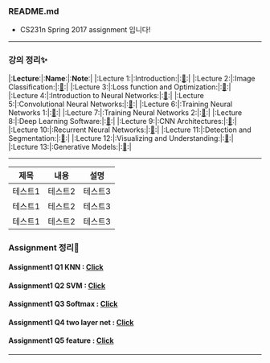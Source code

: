### README.md

 - CS231n Spring 2017 assignment 입니다!  
 
 ***
 ### 강의 정리✨
|:__Lecture__:|:__Name__:|:__Note__:|
|:Lecture 1:|:Introduction:|:[📖](https://blog.naver.com/ljwon77_/222032524072):|
|:Lecture 2:|:Image Classification:|:[📖](https://blog.naver.com/ljwon77_/222037832826):|
|:Lecture 3:|:Loss function and Optimization:|:[📖](https://blog.naver.com/ljwon77_/222046271960):|
|:Lecture 4:|:Introduction to Neural Networks:|:[📖](https://blog.naver.com/ljwon77_/222052114083):|
|:Lecture 5:|:Convolutional Neural Networks:|:[📖](https://blog.naver.com/ljwon77_/222062160370):|
|:Lecture 6:|:Training Neural Networks 1:|:[📖](https://blog.naver.com/ljwon77_/222070385083):|
|:Lecture 7:|:Training Neural Networks 2:|:[📖](https://blog.naver.com/ljwon77_/222073819029):|
|:Lecture 8:|:Deep Learning Software:|:[📖](https://blog.naver.com/ljwon77_/222206614144):|
|:Lecture 9:|:CNN Architectures:|:[📖](https://blog.naver.com/ljwon77_/222207853818):|
|:Lecture 10:|:Recurrent Neural Networks:|:[📖](https://blog.naver.com/ljwon77_/222208939587):|
|:Lecture 11:|:Detection and Segmentation:|:[📖](https://blog.naver.com/ljwon77_/222218454848):|
|:Lecture 12:|:Visualizing and Understanding:|:[📖](https://blog.naver.com/ljwon77_/222220046525):|
|:Lecture 13:|:Generative Models:|:[📖](https://blog.naver.com/ljwon77_/222221257434):|
 ***
 
 |제목|내용|설명|
|------|---|---|
|테스트1|테스트2|테스트3|
|테스트1|테스트2|테스트3|
|테스트1|테스트2|테스트3|
 
 ### Assignment 정리💫
 #### Assignment1 Q1 KNN : [Click](https://blog.naver.com/ljwon77_/222139197263)
 #### Assignment1 Q2 SVM : [Click](https://blog.naver.com/ljwon77_/222139728144)
 #### Assignment1 Q3 Softmax : [Click](https://blog.naver.com/ljwon77_/222139994988)
 #### Assignment1 Q4 two layer net : [Click](https://blog.naver.com/ljwon77_/222140068840)
 #### Assignment1 Q5 feature : [Click](https://blog.naver.com/ljwon77_/222140131404)
 ***
